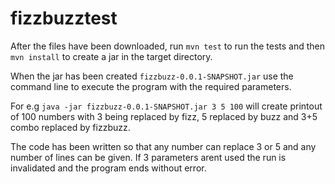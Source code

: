 # fizzbuzztest
After the files have been downloaded, run `mvn test` to run the tests and then `mvn install` to create a jar in the target directory.

When the jar has been created `fizzbuzz-0.0.1-SNAPSHOT.jar` use the command line to execute the program with the required parameters.

For e.g `java -jar fizzbuzz-0.0.1-SNAPSHOT.jar 3 5 100` will create printout of 100 numbers with 3 being replaced by fizz, 5 replaced by buzz and 3+5 combo replaced by fizzbuzz.

The code has been written so that any number can replace 3 or 5 and any number of lines can be given. If 3 parameters arent used the run is invalidated and the program ends without error.
